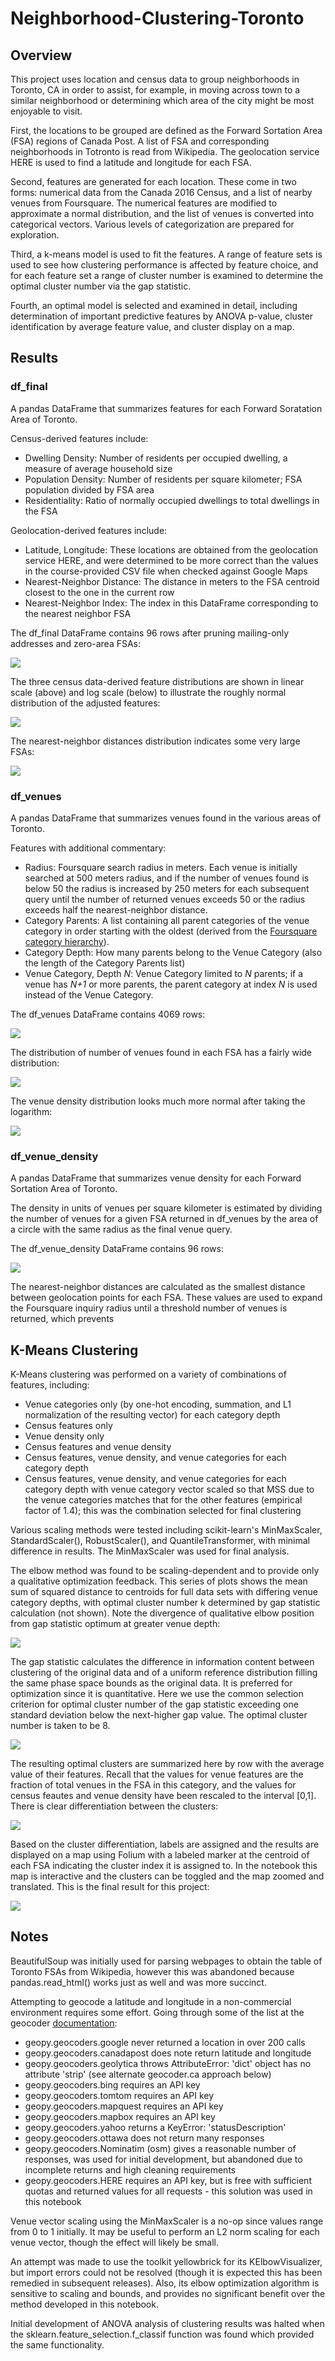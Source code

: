 # Neighborhood-Clustering-Toronto

## Overview

This project uses location and census data to group neighborhoods in Toronto, CA in order to assist, for example, in moving across town to a similar neighborhood or determining which area of the city might be most enjoyable to visit.

First, the locations to be grouped are defined as the Forward Sortation Area (FSA) regions of Canada Post. A list of FSA and corresponding neighborhoods in Totronto is read from Wikipedia. The geolocation service HERE is used to find a latitude and longitude for each FSA.

Second, features are generated for each location. These come in two forms: numerical data from the Canada 2016 Census, and a list of nearby venues from Foursquare. The numerical features are modified to approximate a normal distribution, and the list of venues is converted into categorical vectors. Various levels of categorization are prepared for exploration.

Third, a k-means model is used to fit the features. A range of feature sets is used to see how clustering performance is affected by feature choice, and for each feature set a range of cluster number is examined to determine the optimal cluster number via the gap statistic.

Fourth, an optimal model is selected and examined in detail, including determination of important predictive features by ANOVA p-value, cluster identification by average feature value, and cluster display on a map.


## Results

### df_final

A pandas DataFrame that summarizes features for each Forward Soratation Area of Toronto.

Census-derived features include:
* Dwelling Density: Number of residents per occupied dwelling, a measure of average household size
* Population Density: Number of residents per square kilometer; FSA population divided by FSA area
* Residentiality: Ratio of normally occupied dwellings to total dwellings in the FSA

Geolocation-derived features include:
* Latitude, Longitude: These locations are obtained from the geolocation service HERE, and were determined to be more correct than the values in the course-provided CSV file when checked against Google Maps
* Nearest-Neighbor Distance: The distance in meters to the FSA centroid closest to the one in the current row
* Nearest-Neighbor Index: The index in this DataFrame corresponding to the nearest neighbor FSA

The df_final DataFrame contains 96 rows after pruning mailing-only addresses and zero-area FSAs:

![](Results/Output_47.png)

The three census data-derived feature distributions are shown in linear scale (above) and log scale (below) to illustrate the roughly normal distribution of the adjusted features:

![](Results/Output_40.png)

The nearest-neighbor distances distribution indicates some very large FSAs:

![](Results/Output_44.png)

### df_venues

A pandas DataFrame that summarizes venues found in the various areas of Toronto.

Features with additional commentary:
* Radius: Foursquare search radius in meters.  Each venue is initially searched at 500 meters radius, and if the number of venues found is below 50 the radius is increased by 250 meters for each subsequent query until the number of returned venues exceeds 50 or the radius exceeds half the nearest-neighbor distance.
* Category Parents: A list containing all parent categories of the venue category in order starting with the oldest (derived from the [Foursquare category hierarchy](https://developer.foursquare.com/docs/build-with-foursquare/categories/)).
* Category Depth: How many parents belong to the Venue Category (also the length of the Category Parents list)
* Venue Category, Depth _N_: Venue Category limited to _N_ parents; if a venue has _N+1_ or more parents, the parent category at index _N_ is used instead of the Venue Category.

The df_venues DataFrame contains 4069 rows:

![](Results/Output_70.png)

The distribution of number of venues found in each FSA has a fairly wide distribution:

![](Results/Output_60.png)

The venue density distribution looks much more normal after taking the logarithm:

![](Results/Output_80_fig.png)

### df_venue_density

A pandas DataFrame that summarizes venue density for each Forward Sortation Area of Toronto.

The density in units of venues per square kilometer is estimated by dividing the number of venues for a given FSA returned in df_venues by the area of a circle with the same radius as the final venue query.

The df_venue_density DataFrame contains 96 rows:

![](Results/Output_80.png)

The nearest-neighbor distances are calculated as the smallest distance between geolocation points for each FSA.  These values are used to expand the Foursquare inquiry radius until a threshold number of venues is returned, which prevents 

## K-Means Clustering

K-Means clustering was performed on a variety of combinations of features, including:
* Venue categories only (by one-hot encoding, summation, and L1 normalization of the resulting vector) for each category depth
* Census features only
* Venue density only
* Census features and venue density
* Census features, venue density, and venue categories for each category depth
* Census features, venue density, and venue categories for each category depth with venue category vector scaled so that MSS due to the venue categories matches that for the other features (empirical factor of 1.4); this was the combination selected for final clustering

Various scaling methods were tested including scikit-learn's MinMaxScaler, StandardScaler(), RobustScaler(), and QuantileTransformer, with minimal difference in results.  The MinMaxScaler was used for final analysis.

The elbow method was found to be scaling-dependent and to provide only a qualitative optimization feedback.  This series of plots shows the mean sum of squared distance to centroids for full data sets with differing venue category depths, with optimal cluster number k determined by gap statistic calculation (not shown).  Note the divergence of qualitative elbow position from gap statistic optimum at greater venue depth:

![](Results/Output_94.png)

The gap statistic calculates the difference in information content between clustering of the original data and of a uniform reference distribution filling the same phase space bounds as the original data.  It is preferred for optimization since it is quantitative.  Here we use the common selection criterion for optimal cluster number of the gap statistic exceeding one standard deviation below the next-higher gap value.  The optimal cluster number is taken to be 8.

![](Results/Output_96.png)

The resulting optimal clusters are summarized here by row with the average value of their features.  Recall that the values for venue features are the fraction of total venues in the FSA in this category, and the values for census feautes and venue density have been rescaled to the interval [0,1].  There is clear differentiation between the clusters:

![](Results/Output_107.png)

Based on the cluster differentiation, labels are assigned and the results are displayed on a map using Folium with a labeled marker at the centroid of each FSA indicating the cluster index it is assigned to.  In the notebook this map is interactive and the clusters can be toggled and the map zoomed and translated.  This is the final result for this project:

![](Results/Output_108.png)

## Notes

BeautifulSoup was initially used for parsing webpages to obtain the table of Toronto FSAs from Wikipedia, however this was abandoned because pandas.read_html() works just as well and was more succinct.

Attempting to geocode a latitude and longitude in a non-commercial environment requires some effort.
Going through some of the list at the geocoder [documentation](https://geocoder.readthedocs.io/):
* geopy.geocoders.google never returned a location in over 200 calls
* geopy.geocoders.canadapost does note return latitude and longitude
* geopy.geocoders.geolytica throws AttributeError: 'dict' object has no attribute 'strip' (see alternate geocoder.ca approach below)
* geopy.geocoders.bing requires an API key
* geopy.geocoders.tomtom requires an API key
* geopy.geocoders.mapquest requires an API key
* geopy.geocoders.mapbox requires an API key
* geopy.geocoders.yahoo returns a KeyError: 'statusDescription'
* geopy.geocoders.ottawa does not return many responses
* geopy.geocoders.Nominatim (osm) gives a reasonable number of responses, was used for initial development, but abandoned due to incomplete returns and high cleaning requirements
* geopy.geocoders.HERE requires an API key, but is free with sufficient quotas and returned values for all requests - this solution was used in this notebook

Venue vector scaling using the MinMaxScaler is a no-op since values range from 0 to 1 initially.  It may be useful to perform an L2 norm scaling for each venue vector, though the effect will likely be small.

An attempt was made to use the toolkit yellowbrick for its KElbowVisualizer, but import errors could not be resolved (though it is expected this has been remedied in subsequent releases).  Also, its elbow optimization algorithm is sensitive to scaling and bounds, and provides no significant benefit over the method developed in this notebook.

Initial development of ANOVA analysis of clustering results was halted when the sklearn.feature_selection.f_classif function was found which provided the same functionality.